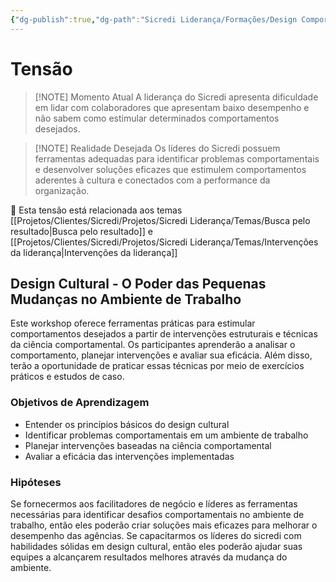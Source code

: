 ```yaml
---
{"dg-publish":true,"dg-path":"Sicredi Liderança/Formações/Design Comportamental.md","permalink":"/Sicredi Liderança/Formações/Design Comportamental/"}
---
```


# Tensão

> [!NOTE] Momento Atual
>  A liderança do Sicredi apresenta dificuldade em lidar com colaboradores que apresentam baixo desempenho e não sabem como estimular determinados comportamentos desejados.

> [!NOTE] Realidade Desejada
> Os líderes do Sicredi possuem ferramentas adequadas para identificar problemas comportamentais e desenvolver soluções eficazes que estimulem comportamentos aderentes à cultura e conectados com a performance da organização.

🔗 Esta tensão está relacionada aos temas [[Projetos/Clientes/Sicredi/Projetos/Sicredi Liderança/Temas/Busca pelo resultado\|Busca pelo resultado]] e [[Projetos/Clientes/Sicredi/Projetos/Sicredi Liderança/Temas/Intervenções da liderança\|Intervenções da liderança]]

##  Design Cultural - O Poder das Pequenas Mudanças no Ambiente de Trabalho

 Este workshop oferece ferramentas práticas para estimular comportamentos desejados a partir de intervenções estruturais e técnicas da ciência comportamental. Os participantes aprenderão a analisar o comportamento, planejar intervenções e avaliar sua eficácia. Além disso, terão a oportunidade de praticar essas técnicas por meio de exercícios práticos e estudos de caso.

### Objetivos de Aprendizagem
- Entender os princípios básicos do design cultural
- Identificar problemas comportamentais em um ambiente de trabalho
- Planejar intervenções baseadas na ciência comportamental
- Avaliar a eficácia das intervenções implementadas

### Hipóteses
Se fornecermos aos facilitadores de negócio e líderes as ferramentas necessárias para identificar desafios comportamentais no ambiente de trabalho, então eles poderão criar soluções mais eficazes para melhorar o desempenho das agências.
Se capacitarmos os líderes do sicredi com habilidades sólidas em design cultural, então eles poderão ajudar suas equipes a alcançarem resultados melhores através da mudança do ambiente.




